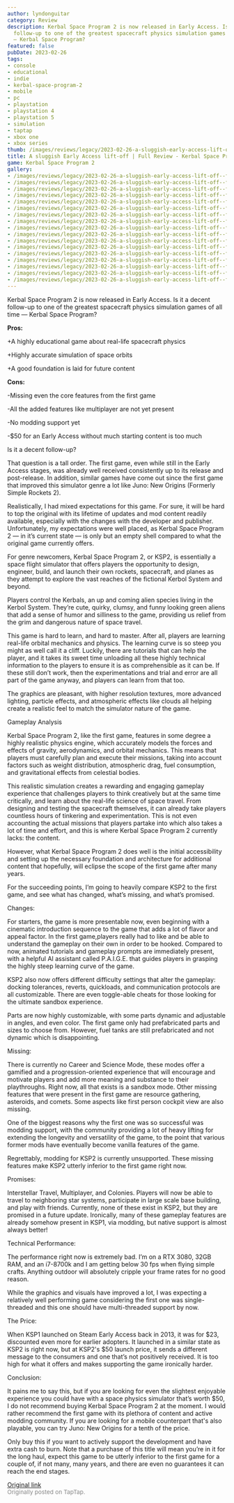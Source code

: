 ```yaml
---
author: lyndonguitar
category: Review
description: Kerbal Space Program 2 is now released in Early Access. Is it a decent
  follow-up to one of the greatest spacecraft physics simulation games of all time
  — Kerbal Space Program?
featured: false
pubDate: 2023-02-26
tags:
- console
- educational
- indie
- kerbal-space-program-2
- mobile
- pc
- playstation
- playstation 4
- playstation 5
- simulation
- taptap
- xbox one
- xbox series
thumb: /images/reviews/legacy/2023-02-26-a-sluggish-early-access-lift-off--full-review---kerbal-space-program-2-0.avif
title: A sluggish Early Access lift-off | Full Review - Kerbal Space Program 2
game: Kerbal Space Program 2
gallery:
- /images/reviews/legacy/2023-02-26-a-sluggish-early-access-lift-off--full-review---kerbal-space-program-2-0.avif
- /images/reviews/legacy/2023-02-26-a-sluggish-early-access-lift-off--full-review---kerbal-space-program-2-1.avif
- /images/reviews/legacy/2023-02-26-a-sluggish-early-access-lift-off--full-review---kerbal-space-program-2-2.avif
- /images/reviews/legacy/2023-02-26-a-sluggish-early-access-lift-off--full-review---kerbal-space-program-2-3.avif
- /images/reviews/legacy/2023-02-26-a-sluggish-early-access-lift-off--full-review---kerbal-space-program-2-4.avif
- /images/reviews/legacy/2023-02-26-a-sluggish-early-access-lift-off--full-review---kerbal-space-program-2-5.avif
- /images/reviews/legacy/2023-02-26-a-sluggish-early-access-lift-off--full-review---kerbal-space-program-2-6.avif
- /images/reviews/legacy/2023-02-26-a-sluggish-early-access-lift-off--full-review---kerbal-space-program-2-7.avif
- /images/reviews/legacy/2023-02-26-a-sluggish-early-access-lift-off--full-review---kerbal-space-program-2-8.avif
- /images/reviews/legacy/2023-02-26-a-sluggish-early-access-lift-off--full-review---kerbal-space-program-2-9.avif
- /images/reviews/legacy/2023-02-26-a-sluggish-early-access-lift-off--full-review---kerbal-space-program-2-10.avif
- /images/reviews/legacy/2023-02-26-a-sluggish-early-access-lift-off--full-review---kerbal-space-program-2-11.avif
- /images/reviews/legacy/2023-02-26-a-sluggish-early-access-lift-off--full-review---kerbal-space-program-2-12.avif
- /images/reviews/legacy/2023-02-26-a-sluggish-early-access-lift-off--full-review---kerbal-space-program-2-13.avif
- /images/reviews/legacy/2023-02-26-a-sluggish-early-access-lift-off--full-review---kerbal-space-program-2-14.avif
- /images/reviews/legacy/2023-02-26-a-sluggish-early-access-lift-off--full-review---kerbal-space-program-2-15.avif
- /images/reviews/legacy/2023-02-26-a-sluggish-early-access-lift-off--full-review---kerbal-space-program-2-16.avif
---
```

Kerbal Space Program 2 is now released in Early Access. Is it a decent follow-up to one of the greatest spacecraft physics simulation games of all time — Kerbal Space Program?


**Pros:**


+A highly educational game about real-life spacecraft physics

+Highly accurate simulation of space orbits

+A good foundation is laid for future content


**Cons:**


-Missing even the core features from the first game

-All the added features like multiplayer are not yet present

-No modding support yet

-$50 for an Early Access without much starting content is too much

Is it a decent follow-up?

That question is a tall order. The first game, even while still in the Early Access stages, was already well received consistently up to its release and post-release. In addition, similar games have come out since the first game that improved this simulator genre a lot like Juno: New Origins (Formerly Simple Rockets 2).

Realistically, I had mixed expectations for this game. For sure, it will be hard to top the original with its lifetime of updates and mod content readily available, especially with the changes with the developer and publisher. Unfortunately, my expectations were well placed, as Kerbal Space Program 2 — in it’s current state — is only but an empty shell compared to what the original game currently offers.

For genre newcomers, Kerbal Space Program 2, or KSP2, is essentially a space flight simulator that offers players the opportunity to design, engineer, build, and launch their own rockets, spacecraft, and planes as they attempt to explore the vast reaches of the fictional Kerbol System and beyond.

Players control the Kerbals, an up and coming alien species living in the Kerbol System. They’re cute, quirky, clumsy, and funny looking green aliens that add a sense of humor and silliness to the game, providing us relief from the grim and dangerous nature of space travel.

This game is hard to learn, and hard to master. After all, players are learning real-life orbital mechanics and physics. The learning curve is so steep you might as well call it a cliff. Luckily, there are tutorials that can help the player, and it takes its sweet time unloading all these highly technical information to the players to ensure it is as comprehensible as it can be. If these still don’t work, then the experimentations and trial and error are all part of the game anyway, and players can learn from that too.

The graphics are pleasant, with higher resolution textures, more advanced lighting, particle effects, and atmospheric effects like clouds all helping create a realistic feel to match the simulator nature of the game.

Gameplay Analysis

Kerbal Space Program 2, like the first game, features in some degree a highly realistic physics engine, which accurately models the forces and effects of gravity, aerodynamics, and orbital mechanics. This means that players must carefully plan and execute their missions, taking into account factors such as weight distribution, atmospheric drag, fuel consumption, and gravitational effects from celestial bodies.

This realistic simulation creates a rewarding and engaging gameplay experience that challenges players to think creatively but at the same time critically, and learn about the real-life science of space travel. From designing and testing the spacecraft themselves, it can already take players countless hours of tinkering and experimentation. This is not even accounting the actual missions that players partake into which also takes a lot of time and effort, and this is where Kerbal Space Program 2 currently lacks: the content.

However, what Kerbal Space Program 2 does well is the initial accessibility and setting up the necessary foundation and architecture for additional content that hopefully, will eclipse the scope of the first game after many years.

For the succeeding points, I’m going to heavily compare KSP2 to the first game, and see what has changed, what’s missing, and what’s promised.

Changes:

For starters, the game is more presentable now, even beginning with a cinematic introduction sequence to the game that adds a lot of flavor and appeal factor. In the first game,players really had to like and be able to understand the gameplay on their own in order to be hooked. Compared to now, animated tutorials and gameplay prompts are immediately present, with a helpful AI assistant called P.A.I.G.E. that guides players in grasping the highly steep learning curve of the game.

KSP2 also now offers different difficulty settings that alter the gameplay: docking tolerances, reverts, quickloads, and communication protocols are all customizable. There are even toggle-able cheats for those looking for the ultimate sandbox experience.

Parts are now highly customizable, with some parts dynamic and adjustable in angles, and even color. The first game only had prefabricated parts and sizes to choose from. However, fuel tanks are still prefabricated and not dynamic which is disappointing.

Missing:

There is currently no Career and Science Mode, these modes offer a gamified and a progression-oriented experience that will encourage and motivate players and add more meaning and substance to their playthroughs. Right now, all that exists is a sandbox mode. Other missing features that were present in the first game are resource gathering, asteroids, and comets. Some aspects like first person cockpit view are also missing.

One of the biggest reasons why the first one was so successful was modding support, with the community providing a lot of heavy lifting for extending the longevity and versatility of the game, to the point that various former mods have eventually become vanilla features of the game.

Regrettably, modding for KSP2 is currently unsupported. These missing features make KSP2 utterly inferior to the first game right now.

Promises:

Interstellar Travel, Multiplayer, and Colonies. Players will now be able to travel to neighboring star systems, participate in large scale base building, and play with friends. Currently, none of these exist in KSP2, but they are promised in a future update. Ironically, many of these gameplay features are already somehow present in KSP1, via modding, but native support is almost always better!

Technical Performance:

The performance right now is extremely bad. I’m on a RTX 3080, 32GB RAM, and an i7-8700k and I am getting below 30 fps when flying simple crafts. Anything outdoor will absolutely cripple your frame rates for no good reason.

While the graphics and visuals have improved a lot, I was expecting a relatively well performing game considering the first one was single-threaded and this one should have multi-threaded support by now.

The Price:

When KSP1 launched on Steam Early Access back in 2013, it was for $23, discounted even more for earlier adopters. It launched in a similar state as KSP2 is right now, but at KSP2's $50 launch price, it sends a different message to the consumers and one that’s not positively received. It is too high for what it offers and makes supporting the game ironically harder.

Conclusion:

It pains me to say this, but if you are looking for even the slightest enjoyable experience you could have with a space physics simulator that’s worth $50, I do not recommend buying Kerbal Space Program 2 at the moment. I would rather recommend the first game with its plethora of content and active modding community. If you are looking for a mobile counterpart that's also playable, you can try Juno: New Origins for a tenth of the price.

Only buy this if you want to actively support the development and have extra cash to burn. Note that a purchase of this title will mean you’re in it for the long haul, expect this game to be utterly inferior to the first game for a couple of, if not many, many years, and there are even no guarantees it can reach the end stages.

[Original link](https://www.taptap.io/post/4652700)<br><span style="font-size: 0.95em; color: #888;">Originally posted on TapTap.</span>